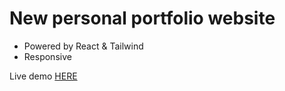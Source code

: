 # New personal portfolio website

* Powered by React & Tailwind
* Responsive

Live demo <a href="marinovme.netlify.app" target="_blank" alt="portfolio">HERE</a>
